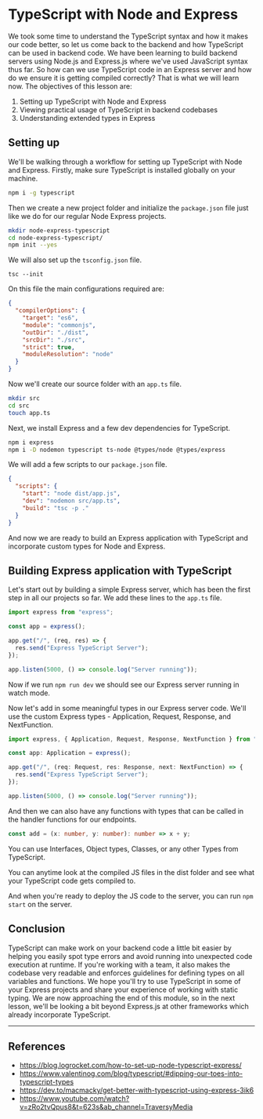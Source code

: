 # TypeScript with Node and Express

We took some time to understand the TypeScript syntax and how it makes our code better, so let us come back to the backend and how TypeScript can be used in backend code. We have been learning to build backend servers using Node.js and Express.js where we've used JavaScript syntax thus far. So how can we use TypeScript code in an Express server and how do we ensure it is getting compiled correctly? That is what we will learn now. The objectives of this lesson are:

1. Setting up TypeScript with Node and Express
2. Viewing practical usage of TypeScript in backend codebases
3. Understanding extended types in Express

## Setting up

We'll be walking through a workflow for setting up TypeScript with Node and Express. Firstly, make sure TypeScript is installed globally on your machine.

```bash
npm i -g typescript
```

Then we create a new project folder and initialize the `package.json` file just like we do for our regular Node Express projects.

```bash
mkdir node-express-typescript
cd node-express-typescript/
npm init --yes
```

We will also set up the `tsconfig.json` file.

```
tsc --init
```

On this file the main configurations required are:

```json
{
  "compilerOptions": {
    "target": "es6",
    "module": "commonjs",
    "outDir": "./dist",
    "srcDir": "./src",
    "strict": true,
    "moduleResolution": "node"
  }
}
```

Now we'll create our source folder with an `app.ts` file.

```bash
mkdir src
cd src
touch app.ts
```

Next, we install Express and a few dev dependencies for TypeScript.

```bash
npm i express
npm i -D nodemon typescript ts-node @types/node @types/express
```

We will add a few scripts to our `package.json` file.

```json
{
  "scripts": {
    "start": "node dist/app.js",
    "dev": "nodemon src/app.ts",
    "build": "tsc -p ."
  }
}
```

And now we are ready to build an Express application with TypeScript and incorporate custom types for Node and Express.

## Building Express application with TypeScript

Let's start out by building a simple Express server, which has been the first step in all our projects so far. We add these lines to the `app.ts` file.

```js
import express from "express";

const app = express();

app.get("/", (req, res) => {
  res.send("Express TypeScript Server");
});

app.listen(5000, () => console.log("Server running"));
```

Now if we run `npm run dev` we should see our Express server running in watch mode.

Now let's add in some meaningful types in our Express server code. We'll use the custom Express types - Application, Request, Response, and NextFunction.

```ts
import express, { Application, Request, Response, NextFunction } from "express";

const app: Application = express();

app.get("/", (req: Request, res: Response, next: NextFunction) => {
  res.send("Express TypeScript Server");
});

app.listen(5000, () => console.log("Server running"));
```

And then we can also have any functions with types that can be called in the handler functions for our endpoints.

```ts
const add = (x: number, y: number): number => x + y;
```

You can use Interfaces, Object types, Classes, or any other Types from TypeScript.

You can anytime look at the compiled JS files in the dist folder and see what your TypeScript code gets compiled to.

And when you're ready to deploy the JS code to the server, you can run `npm start` on the server.

## Conclusion

TypeScript can make work on your backend code a little bit easier by helping you easily spot type errors and avoid running into unexpected code execution at runtime. If you're working with a team, it also makes the codebase very readable and enforces guidelines for defining types on all variables and functions. We hope you'll try to use TypeScript in some of your Express projects and share your experience of working with static typing. We are now approaching the end of this module, so in the next lesson, we'll be looking a bit beyond Express.js at other frameworks which already incorporate TypeScript.

---

## References

- https://blog.logrocket.com/how-to-set-up-node-typescript-express/
- https://www.valentinog.com/blog/typescript/#dipping-our-toes-into-typescript-types
- https://dev.to/macmacky/get-better-with-typescript-using-express-3ik6
- https://www.youtube.com/watch?v=zRo2tvQpus8&t=623s&ab_channel=TraversyMedia
